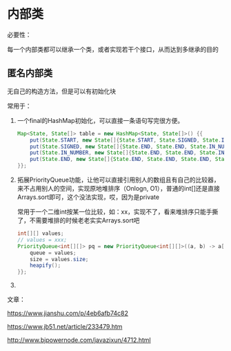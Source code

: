 # 内部类

必要性：

每一个内部类都可以继承一个类，或者实现若干个接口，从而达到多继承的目的

## 匿名内部类

无自己的构造方法，但是可以有初始化块

常用于：

1. 一个final的HashMap初始化，可以直接一条语句写完很方便。

   ```java
   Map<State, State[]> table = new HashMap<State, State[]>() {{
       put(State.START, new State[]{State.START, State.SIGNED, State.IN_NUMBER, State.END});
       put(State.SIGNED, new State[]{State.END, State.END, State.IN_NUMBER, State.END});
       put(State.IN_NUMBER, new State[]{State.END, State.END, State.IN_NUMBER, State.END});
       put(State.END, new State[]{State.END, State.END, State.END, State.END});
   }};
   ```

2. 拓展PriorityQueue功能，让他可以直接引用别人的数组且有自己的比较器，来不占用别人的空间，实现原地堆排序（Onlogn, O1），普通的int[]还是直接Arrays.sort即可，这个没法实现，哎，因为是private

   常用于一个二维int按某一位比较，如：xx，实现不了，看来堆排序只能手撕了，不需要堆排的时候老老实实Arrays.sort吧

   ```java
   int[][] values;
   // values = xxx;
   PriorityQueue<int[][]> pq = new PriorityQueue<int[][]>((a, b) -> a[1] - b[1]) {{
       queue = values;
       size = values.size;
       heapify();
   }};
   ```

3. 



文章：

https://www.jianshu.com/p/4eb6afb74c82

https://www.jb51.net/article/233479.htm

http://www.bjpowernode.com/javazixun/4712.html
